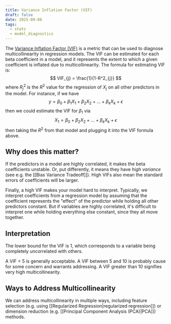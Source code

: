 ```yaml
---
title: Variance Inflation Factor (VIF)
draft: false
date: 2025-09-08
tags:
  - stats
  - model_diagnostics
---
```

The [Variance Inflation Factor (VIF)](https://en.wikipedia.org/wiki/Variance_inflation_factor) is a metric that can be used to diagnose multicollinearity in regression models. The VIF can be estimated for each beta coefficient in a model, and it represents the extent to which a given coefficient is inflated due to multicollinearity. The formula for estimating VIF is:
$$
VIF_{j} = \frac{1}{1-R^2_{j}}
$$
where $R^2_j$ is the $R^2$ value for the regression of $X_j$ on all other predictors in the model. For instance, if we have
$$
y = \beta_{0} + \beta_{1}X_{1} + \beta_{2}X_{2} + \dots + \beta_{k}X_{k} + \epsilon
$$
then we could estimate the VIF for $\beta_1$ via
$$
X_{1} =\beta_{0} + \beta_{2}X_{2} + \dots + \beta_{k}X_{k} + \epsilon  
$$
then taking the $R^2$ from that model and plugging it into the VIF formula above. 

## Why does this matter?

If the predictors in a model are highly correlated, it makes the beta coefficients unstable. Or, put differently, it means they have *high variance* (see e.g. the [[Bias Variance Tradeoff]]). High VIFs also mean the standard errors of coefficients will be larger.

Finally, a high VIF makes your model hard to interpret. Typically, we interpret coefficients from a regression model by assuming that the coefficient represents the "effect" of the predictor while holding all other predictors constant. But if variables are highly correlated, it's difficult to interpret one while holding everything else constant, since they all move together.

## Interpretation

The lower bound for the VIF is 1, which corresponds to a variable being completely uncorrelated with others.

A VIF < 5 is generally acceptable. A VIF between 5 and 10 is probably cause for some concern and warrants addressing. A VIF greater than 10 signifies very high multicollinearity.

## Ways to Address Multicollinearity

We can address multicollinearity in multiple ways, including feature selection (e.g. using [[Regularized Regression|regularized regression]]) or dimension reduction (e.g. [[Principal Component Analysis (PCA)|PCA]]) methods.
